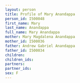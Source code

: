 ```yaml
---
layout: person
title: Profile of Mary Anandappa
person_id: I500048
first_name: Mary
last_name: Anandappa
full_name: Mary Anandappa
mother: Mary Magdalena Anandappa
mother_id: I500036
father: Andrew Gabriel Anandappa
father_id: I500034
children:
children_ids:
partners:
partner_ids:
sex: F
---
```


